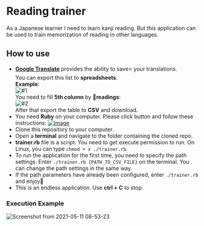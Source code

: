 # Reading trainer

As a Japanese learner I need to learn kanji reading. But this application can be used to train memorization of reading in other languages.

## How to use
- [**Google Translate**](https://translate.google.com) provides the ability to save⭐️ your translations.<br/>You can export this list to **spreadsheets**.
 <br/>**Example:**<br/> 
 ![#1](https://user-images.githubusercontent.com/35313265/117764643-850a7d00-b235-11eb-9ee3-fab99f25f5d1.png)
 <br/>You need to fill **5th column** by 📖**readings**:<br/> 
 ![#2](https://user-images.githubusercontent.com/35313265/117764689-93589900-b235-11eb-81a1-42a1f073be98.png)
 <br/>After that export the table to **CSV** and download.
- You need **Ruby** on your computer. Please click button and follow these instructions: [![image](https://img.shields.io/badge/Ruby-CC342D?style=for-the-badge&logo=ruby&logoColor=white)](https://www.ruby-lang.org/en/documentation/installation/) 
- Clone this repository to your computer.
- Open a **terminal** and navigate to the folder containing the cloned repo.
- **trainer.rb** file is a script. You need to get execute permission to run. On Linux, you can type `chmod + x ./trainer.rb`.
- To run the application for the first time, you need to specify the path settings. Enter `./trainer.rb {PATH_TO_CSV_FILE}` on the terminal. You can change the path settings in the same way.
- If the path parameters have already been configured, enter `./trainer.rb` and enjoy🎉
- This is an endless application. Use **ctrl + C** to stop.
### Execution Example
![Screenshot from 2021-05-11 08-53-23](https://user-images.githubusercontent.com/35313265/117765551-cea79780-b236-11eb-995d-3aee1db1d57d.png)
